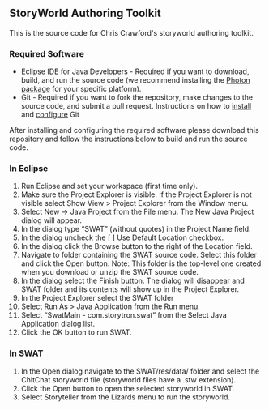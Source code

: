 ## StoryWorld Authoring Toolkit

This is the source code for Chris Crawford's storyworld authoring toolkit. 

### Required Software

- Eclipse IDE for Java Developers - Required if you want to download, build, and run the source code (we recommend installing the [Photon package](https://www.eclipse.org/downloads/eclipse-packages/) for your specific platform).
- Git - Required if you want to fork the repository, make changes to the source code, and submit a pull request. Instructions on how to [install](https://git-scm.com/book/en/v2/Getting-Started-Installing-Git) and [configure](https://git-scm.com/book/en/v2/Getting-Started-First-Time-Git-Setup) Git

After installing and configuring the required software please download this repository and follow the instructions below to build and run the source code.


### In Eclipse

1. Run Eclipse and set your workspace (first time only).
2. Make sure the Project Explorer is visible. If the Project Explorer is not visible select Show View > Project Explorer from the Window menu.
3. Select New -> Java Project from the File menu. The New Java Project dialog will appear.
4. In the dialog type “SWAT” (without quotes) in the Project Name field.
5. In the dialog uncheck the [  ] Use Default Location checkbox.
6. In the dialog click the Browse button to the right of the Location field.
7. Navigate to folder containing the SWAT source code. Select this folder and click the Open button. Note: This folder is the top-level one created when you download or unzip the SWAT source code.
8. In the dialog select the Finish button. The dialog will disappear and SWAT folder and its contents will show up in the Project Explorer. 
9. In the Project Explorer select the SWAT folder
10. Select Run As > Java Application from the Run menu.
11. Select “SwatMain - com.storytron.swat” from the Select Java Application dialog list.
12. Click the OK button to run SWAT.

### In SWAT

1. In the Open dialog navigate to the SWAT/res/data/ folder and select the ChitChat storyworld file (storyworld files have a .stw extension).
2. Click the Open button to open the selected storyworld in SWAT.
3. Select Storyteller from the Lizards menu to run the storyworld.

